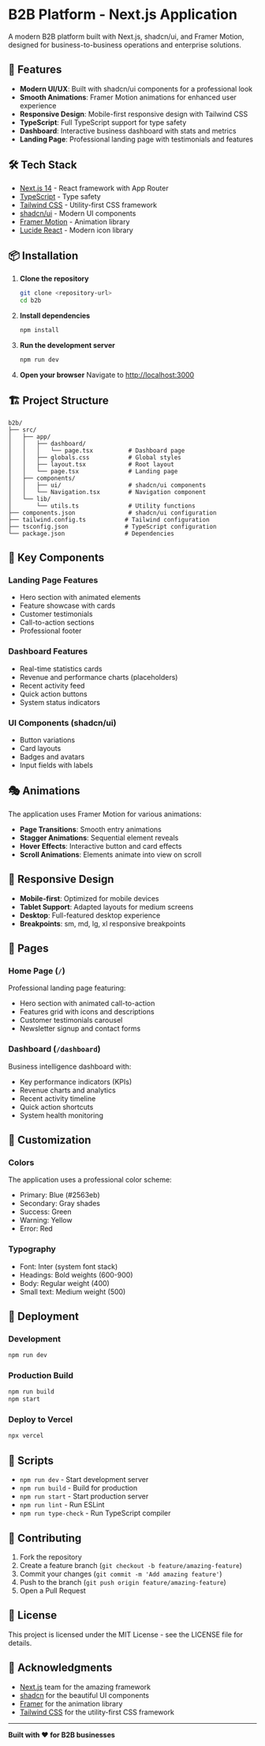 # B2B Platform - Next.js Application

A modern B2B platform built with Next.js, shadcn/ui, and Framer Motion, designed for business-to-business operations and enterprise solutions.

## 🚀 Features

- **Modern UI/UX**: Built with shadcn/ui components for a professional look
- **Smooth Animations**: Framer Motion animations for enhanced user experience
- **Responsive Design**: Mobile-first responsive design with Tailwind CSS
- **TypeScript**: Full TypeScript support for type safety
- **Dashboard**: Interactive business dashboard with stats and metrics
- **Landing Page**: Professional landing page with testimonials and features

## 🛠️ Tech Stack

- [Next.js 14](https://nextjs.org/) - React framework with App Router
- [TypeScript](https://www.typescriptlang.org/) - Type safety
- [Tailwind CSS](https://tailwindcss.com/) - Utility-first CSS framework
- [shadcn/ui](https://ui.shadcn.com/) - Modern UI components
- [Framer Motion](https://www.framer.com/motion/) - Animation library
- [Lucide React](https://lucide.dev/) - Modern icon library

## 📦 Installation

1. **Clone the repository**
   ```bash
   git clone <repository-url>
   cd b2b
   ```

2. **Install dependencies**
   ```bash
   npm install
   ```

3. **Run the development server**
   ```bash
   npm run dev
   ```

4. **Open your browser**
   Navigate to [http://localhost:3000](http://localhost:3000)

## 🏗️ Project Structure

```
b2b/
├── src/
│   ├── app/
│   │   ├── dashboard/
│   │   │   └── page.tsx          # Dashboard page
│   │   ├── globals.css           # Global styles
│   │   ├── layout.tsx            # Root layout
│   │   └── page.tsx              # Landing page
│   ├── components/
│   │   ├── ui/                   # shadcn/ui components
│   │   └── Navigation.tsx        # Navigation component
│   └── lib/
│       └── utils.ts              # Utility functions
├── components.json               # shadcn/ui configuration
├── tailwind.config.ts           # Tailwind configuration
├── tsconfig.json                # TypeScript configuration
└── package.json                 # Dependencies
```

## 🎨 Key Components

### Landing Page Features
- Hero section with animated elements
- Feature showcase with cards
- Customer testimonials
- Call-to-action sections
- Professional footer

### Dashboard Features
- Real-time statistics cards
- Revenue and performance charts (placeholders)
- Recent activity feed
- Quick action buttons
- System status indicators

### UI Components (shadcn/ui)
- Button variations
- Card layouts
- Badges and avatars
- Input fields with labels

## 🎭 Animations

The application uses Framer Motion for various animations:

- **Page Transitions**: Smooth entry animations
- **Stagger Animations**: Sequential element reveals
- **Hover Effects**: Interactive button and card effects
- **Scroll Animations**: Elements animate into view on scroll

## 📱 Responsive Design

- **Mobile-first**: Optimized for mobile devices
- **Tablet Support**: Adapted layouts for medium screens
- **Desktop**: Full-featured desktop experience
- **Breakpoints**: sm, md, lg, xl responsive breakpoints

## 🎯 Pages

### Home Page (`/`)
Professional landing page featuring:
- Hero section with animated call-to-action
- Features grid with icons and descriptions
- Customer testimonials carousel
- Newsletter signup and contact forms

### Dashboard (`/dashboard`)
Business intelligence dashboard with:
- Key performance indicators (KPIs)
- Revenue charts and analytics
- Recent activity timeline
- Quick action shortcuts
- System health monitoring

## 🔧 Customization

### Colors
The application uses a professional color scheme:
- Primary: Blue (#2563eb)
- Secondary: Gray shades
- Success: Green
- Warning: Yellow
- Error: Red

### Typography
- Font: Inter (system font stack)
- Headings: Bold weights (600-900)
- Body: Regular weight (400)
- Small text: Medium weight (500)

## 🚀 Deployment

### Development
```bash
npm run dev
```

### Production Build
```bash
npm run build
npm start
```

### Deploy to Vercel
```bash
npx vercel
```

## 📄 Scripts

- `npm run dev` - Start development server
- `npm run build` - Build for production
- `npm run start` - Start production server
- `npm run lint` - Run ESLint
- `npm run type-check` - Run TypeScript compiler

## 🤝 Contributing

1. Fork the repository
2. Create a feature branch (`git checkout -b feature/amazing-feature`)
3. Commit your changes (`git commit -m 'Add amazing feature'`)
4. Push to the branch (`git push origin feature/amazing-feature`)
5. Open a Pull Request

## 📝 License

This project is licensed under the MIT License - see the LICENSE file for details.

## 🙏 Acknowledgments

- [Next.js](https://nextjs.org/) team for the amazing framework
- [shadcn](https://ui.shadcn.com/) for the beautiful UI components
- [Framer](https://www.framer.com/motion/) for the animation library
- [Tailwind CSS](https://tailwindcss.com/) for the utility-first CSS framework

---

**Built with ❤️ for B2B businesses**
